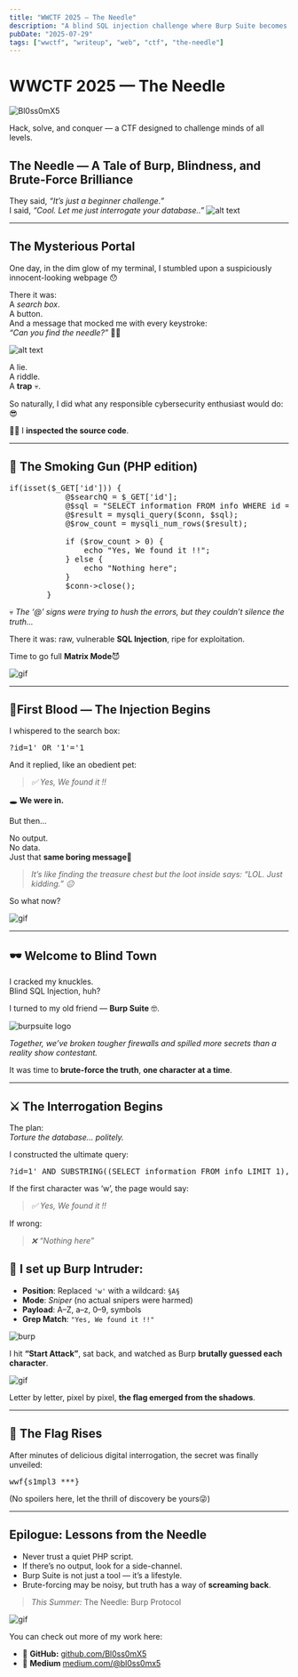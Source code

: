 ```yaml
---
title: "WWCTF 2025 — The Needle"
description: "A blind SQL injection challenge where Burp Suite becomes your eyes."
pubDate: "2025-07-29"
tags: ["wwctf", "writeup", "web", "ctf", "the-needle"]
---
```


WWCTF 2025 — The Needle
=======================


![Bl0ss0mX5](https://miro.medium.com/v2/resize:fill:64:64/1*1x4owoOKdhRD7FXEzE-SjQ.jpeg)


Hack, solve, and conquer — a CTF designed to challenge minds of all levels.

**The Needle — A Tale of Burp, Blindness, and Brute-Force Brilliance**
---------------------

They said, _“It’s just a beginner challenge.”_  
I said, _“Cool. Let me just interrogate your database..”_
![alt text](https://miro.medium.com/v2/resize:fit:640/format:webp/1*TEC-ZiwxCFad4eca3aWV_A.png)

---

**The Mysterious Portal**
-------------------------

One day, in the dim glow of my terminal, I stumbled upon a suspiciously innocent-looking webpage 😯

There it was:  
A _search box_.  
A button.  
And a message that mocked me with every keystroke:  
_“Can you find the needle?”_ 😶‍🌫️

![alt text](https://miro.medium.com/v2/resize:fit:640/format:webp/1*Ncwi2M3GNONE6eeL5E0nUw.png)

A lie.  
A riddle.  
A **trap** 💀.

So naturally, I did what any responsible cybersecurity enthusiast would do: 😎

🕵️‍♂️ I **inspected the source code**.

---

🎥 **The Smoking Gun (PHP edition)**
------------------------------------

<pre>
if(isset($_GET['id'])) {  
            @$searchQ = $_GET['id'];  
            @$sql = "SELECT information FROM info WHERE id = '$searchQ'";  
            @$result = mysqli_query($conn, $sql);  
            @$row_count = mysqli_num_rows($result);  
              
            if ($row_count > 0) {  
                echo "Yes, We found it !!";  
            } else {  
                echo "Nothing here";  
            }  
            $conn->close();  
        }
</pre>

💀 _The ‘@’ signs were trying to hush the errors, but they couldn’t silence the truth…_

There it was: raw, vulnerable **SQL Injection**, ripe for exploitation.

Time to go full **Matrix Mode**😈

![gif](https://miro.medium.com/v2/resize:fit:640/format:webp/0*L7qrLlX7YGHGzrFA.gif)

---

🎯**First Blood — The Injection Begins**
----------------------------------------

I whispered to the search box:

<pre>
?id=1' OR '1'='1
</pre>

And it replied, like an obedient pet:

> _✅ Yes, We found it !!_

🕳️ **We were in.**

But then…

No output.  
No data.  
Just that **same boring message**😬

> _It’s like finding the treasure chest but the loot inside says: “LOL. Just kidding.” 😐_

So what now?

![gif](image.png)

---

🕶️ **Welcome to Blind Town**
-----------------------------

I cracked my knuckles.  
Blind SQL Injection, huh?

I turned to my old friend — **Burp Suite** 🤓.

![burpsuite logo](https://miro.medium.com/v2/resize:fit:600/format:webp/0*gkA2VcpNvDud0xaN)

_Together, we’ve broken tougher firewalls and spilled more secrets than a reality show contestant._

It was time to **brute-force the truth**, **one character at a time**.

---

⚔️ **The Interrogation Begins**
-------------------------------

The plan:  
_Torture the database… politely._

I constructed the ultimate query:
<pre>
?id=1' AND SUBSTRING((SELECT information FROM info LIMIT 1), 1, 1) = 'w' -- </pre>

If the first character was ‘w’, the page would say:

> _✅ Yes, We found it !!_

If wrong:

> _❌ “Nothing here”_

🎩 I set up Burp Intruder:
----

*   **Position**: Replaced `'w'` with a wildcard: `§A§`
*   **Mode**: _Sniper_ (no actual snipers were harmed)
*   **Payload**: A–Z, a–z, 0–9, symbols
*   **Grep Match**: `"Yes, We found it !!"`

![burp](https://miro.medium.com/v2/resize:fit:720/format:webp/1*KCFiU4v2bkb6I1YCZ1D5Xw.png)

I hit **“Start Attack”**, sat back, and watched as Burp **brutally guessed each character**.

![gif](https://miro.medium.com/v2/resize:fit:640/format:webp/0*XCF-ZCwhwIVFkXIM.gif)

Letter by letter, pixel by pixel, **the flag emerged from the shadows**.

---

🚨 **The Flag Rises**
---------------------

After minutes of delicious digital interrogation, the secret was finally unveiled:
<pre>
wwf{s1mpl3_***}
</pre>
(No spoilers here, let the thrill of discovery be yours😜)

---

**Epilogue: Lessons from the Needle**
-------------------------------------

*   Never trust a quiet PHP script.
*   If there’s no output, look for a side-channel.
*   Burp Suite is not just a tool — it’s a lifestyle.
*   Brute-forcing may be noisy, but truth has a way of **screaming back**.

> _This Summer:_ The Needle: Burp Protocol

![gif](https://miro.medium.com/v2/resize:fit:640/format:webp/0*abDOG6JAzDm-OEZm.gif)

You can check out more of my work here:

*   🔗 **GitHub:** [github.com/Bl0ss0mX5](https://github.com/Bl0ss0mX5)
*   📝 **Medium** [medium.com/@bl0ss0mx5](https://medium.com/@bl0ss0mx5)
